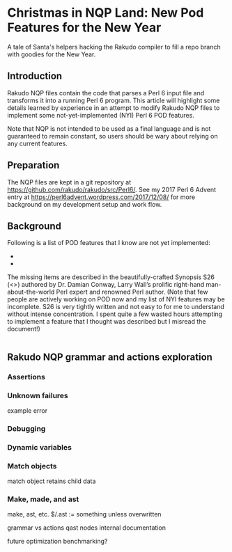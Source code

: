 # Christmas in NQP Land: New Pod Features for the New Year

A tale of Santa's helpers hacking the Rakudo compiler to fill a repo
branch with goodies for the New Year.

## Introduction

Rakudo NQP files contain the code that parses a Perl 6 input file and
transforms it into a running Perl 6 program. This article will
highlight some details learned by experience in an attempt to modify
Rakudo NQP files to implement some not-yet-implemented (NYI) Perl 6
POD features.

Note that NQP is not intended to be used as a final language and is
not guaranteed to remain constant, so users should be wary about
relying on any current features.

## Preparation

The NQP files are kept in a git repository at
<https://github.com/rakudo/rakudo/src/Perl6/>. See my 2017 Perl 6 Advent
entry at <https://perl6advent.wordpress.com/2017/12/08/> for more
background on my development setup and work flow.

## Background

Following is a list of POD features that I know are not yet
implemented:

*

*

The missing items are described in the beautifully-crafted Synopsis
S26 (<>) authored by Dr. Damian Conway, Larry Wall’s prolific
right-hand man-about-the-world Perl expert and renowned Perl
author. (Note that few people are actively working on POD now and my
list of NYI features may be incomplete. S26 is very tightly written
and not easy to for me to understand without intense concentration. I
spent quite a few wasted hours attempting to implement a feature that
I thought was described but I misread the document!)

```
```

## Rakudo NQP grammar and actions exploration

### Assertions

### Unknown failures

  example error

### Debugging

### Dynamic variables

### Match objects

match object retains child data

### Make, made, and ast

make, ast, etc.
$/.ast := something
unless overwritten


grammar vs actions
qast nodes
internal documentation

future
optimization
benchmarking?
